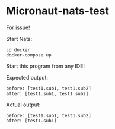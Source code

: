 # Micronaut-nats-test

For issue!

Start Nats:
```
cd docker
docker-compose up
```

Start this program from any IDE!

Expected output:
```
before: [test1.sub1, test1.sub2]
after: [test1.sub1, test1.sub2]
```

Actual output:
```
before: [test1.sub1, test1.sub2]
after: [test1.sub1]
```
